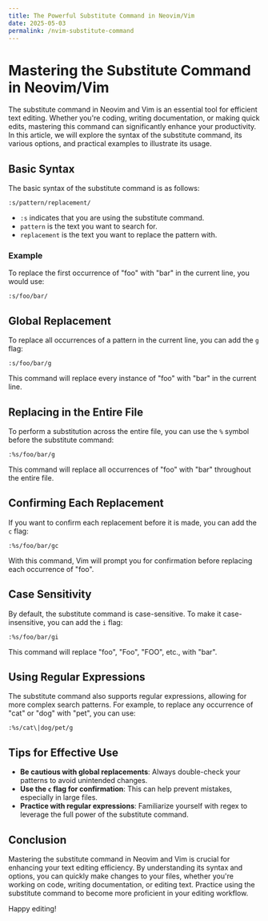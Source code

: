 ```yaml
---
title: The Powerful Substitute Command in Neovim/Vim
date: 2025-05-03
permalink: /nvim-substitute-command
---
```


# Mastering the Substitute Command in Neovim/Vim

The substitute command in Neovim and Vim is an essential tool for efficient text editing. Whether you're coding, writing documentation, or making quick edits, mastering this command can significantly enhance your productivity. In this article, we will explore the syntax of the substitute command, its various options, and practical examples to illustrate its usage.

## Basic Syntax

The basic syntax of the substitute command is as follows:

```
:s/pattern/replacement/
```

- `:s` indicates that you are using the substitute command.
- `pattern` is the text you want to search for.
- `replacement` is the text you want to replace the pattern with.

### Example

To replace the first occurrence of "foo" with "bar" in the current line, you would use:

```
:s/foo/bar/
```

## Global Replacement

To replace all occurrences of a pattern in the current line, you can add the `g` flag:

```
:s/foo/bar/g
```

This command will replace every instance of "foo" with "bar" in the current line.

## Replacing in the Entire File

To perform a substitution across the entire file, you can use the `%` symbol before the substitute command:

```
:%s/foo/bar/g
```

This command will replace all occurrences of "foo" with "bar" throughout the entire file.

## Confirming Each Replacement

If you want to confirm each replacement before it is made, you can add the `c` flag:

```
:%s/foo/bar/gc
```

With this command, Vim will prompt you for confirmation before replacing each occurrence of "foo".

## Case Sensitivity

By default, the substitute command is case-sensitive. To make it case-insensitive, you can add the `i` flag:

```
:%s/foo/bar/gi
```

This command will replace "foo", "Foo", "FOO", etc., with "bar".

## Using Regular Expressions

The substitute command also supports regular expressions, allowing for more complex search patterns. For example, to replace any occurrence of "cat" or "dog" with "pet", you can use:

```
:%s/cat\|dog/pet/g
```

## Tips for Effective Use

- **Be cautious with global replacements**: Always double-check your patterns to avoid unintended changes.
- **Use the `c` flag for confirmation**: This can help prevent mistakes, especially in large files.
- **Practice with regular expressions**: Familiarize yourself with regex to leverage the full power of the substitute command.

## Conclusion

Mastering the substitute command in Neovim and Vim is crucial for enhancing your text editing efficiency. By understanding its syntax and options, you can quickly make changes to your files, whether you're working on code, writing documentation, or editing text. Practice using the substitute command to become more proficient in your editing workflow.

Happy editing!
